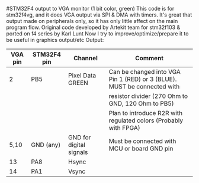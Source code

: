 #STM32F4 output to VGA monitor (1 bit color, green)
This code is for stm32f4vg, and it does VGA output via SPI & DMA with timers. It's great that output made on peripherals only, so it has only little affect on the main program flow.
Original code developed by Artekit team for stm32f103 & ported on f4 series by Karl Lunt
Now I try to improve/optimize/prepare it to be useful in graphics output/etc
Output:

|VGA pin | STM32F4 pin  |  Channel                 | Comment
|--------|--------------|--------------------------|----
|   2    |   PB5        |  Pixel Data GREEN        | Can be changed into VGA Pin 1 (RED) or 3 (BLUE). MUST be connected with 
|        |              |                          | resistor divider (270 Ohm to GND, 120 Ohm to PB5)
|        |              |                          | Plan to introduce R2R with regulated colors (Probably with FPGA)
| 5,10   |   GND (any)  |  GND for digital signals | Must be connected with MCU or board GND pin
|  13    |   PA8        |  Hsync                   |
|  14    |   PA1        |  Vsync                   |
   


